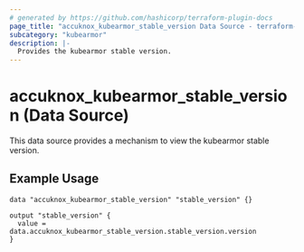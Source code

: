```yaml
---
# generated by https://github.com/hashicorp/terraform-plugin-docs
page_title: "accuknox_kubearmor_stable_version Data Source - terraform-provider-accuknox"
subcategory: "kubearmor"
description: |-
  Provides the kubearmor stable version.
---
```


# accuknox_kubearmor_stable_version (Data Source)

This data source provides a mechanism to view the kubearmor stable version.

## Example Usage

```
data "accuknox_kubearmor_stable_version" "stable_version" {}

output "stable_version" {
  value = data.accuknox_kubearmor_stable_version.stable_version.version
}
```